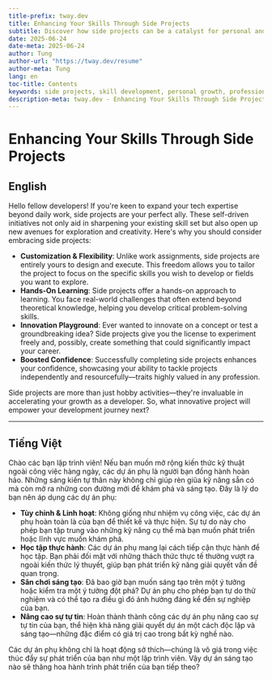 ```yaml
---
title-prefix: tway.dev
title: Enhancing Your Skills Through Side Projects
subtitle: Discover how side projects can be a catalyst for personal and professional growth.
date: 2025-06-24
date-meta: 2025-06-24
author: Tung
author-url: "https://tway.dev/resume"
author-meta: Tung
lang: en
toc-title: Contents
keywords: side projects, skill development, personal growth, professional development, developer projects
description-meta: tway.dev - Enhancing Your Skills Through Side Projects - Discover how side projects can be a catalyst for personal and professional growth.
---
```


# Enhancing Your Skills Through Side Projects

## English

Hello fellow developers! If you're keen to expand your tech expertise beyond daily work, side projects are your perfect ally. These self-driven initiatives not only aid in sharpening your existing skill set but also open up new avenues for exploration and creativity. Here's why you should consider embracing side projects:

- **Customization & Flexibility**: Unlike work assignments, side projects are entirely yours to design and execute. This freedom allows you to tailor the project to focus on the specific skills you wish to develop or fields you want to explore.
- **Hands-On Learning**: Side projects offer a hands-on approach to learning. You face real-world challenges that often extend beyond theoretical knowledge, helping you develop critical problem-solving skills.
- **Innovation Playground**: Ever wanted to innovate on a concept or test a groundbreaking idea? Side projects give you the license to experiment freely and, possibly, create something that could significantly impact your career.
- **Boosted Confidence**: Successfully completing side projects enhances your confidence, showcasing your ability to tackle projects independently and resourcefully—traits highly valued in any profession.

Side projects are more than just hobby activities—they're invaluable in accelerating your growth as a developer. So, what innovative project will empower your development journey next?

---

## Tiếng Việt

Chào các bạn lập trình viên! Nếu bạn muốn mở rộng kiến thức kỹ thuật ngoài công việc hàng ngày, các dự án phụ là người bạn đồng hành hoàn hảo. Những sáng kiến tự thân này không chỉ giúp rèn giũa kỹ năng sẵn có mà còn mở ra những con đường mới để khám phá và sáng tạo. Đây là lý do bạn nên áp dụng các dự án phụ:

- **Tùy chỉnh & Linh hoạt**: Không giống như nhiệm vụ công việc, các dự án phụ hoàn toàn là của bạn để thiết kế và thực hiện. Sự tự do này cho phép bạn tập trung vào những kỹ năng cụ thể mà bạn muốn phát triển hoặc lĩnh vực muốn khám phá.
- **Học tập thực hành**: Các dự án phụ mang lại cách tiếp cận thực hành để học tập. Bạn phải đối mặt với những thách thức thực tế thường vượt ra ngoài kiến thức lý thuyết, giúp bạn phát triển kỹ năng giải quyết vấn đề quan trọng.
- **Sân chơi sáng tạo**: Đã bao giờ bạn muốn sáng tạo trên một ý tưởng hoặc kiểm tra một ý tưởng đột phá? Dự án phụ cho phép bạn tự do thử nghiệm và có thể tạo ra điều gì đó ảnh hưởng đáng kể đến sự nghiệp của bạn.
- **Nâng cao sự tự tin**: Hoàn thành thành công các dự án phụ nâng cao sự tự tin của bạn, thể hiện khả năng giải quyết dự án một cách độc lập và sáng tạo—những đặc điểm có giá trị cao trong bất kỳ nghề nào.

Các dự án phụ không chỉ là hoạt động sở thích—chúng là vô giá trong việc thúc đẩy sự phát triển của bạn như một lập trình viên. Vậy dự án sáng tạo nào sẽ thăng hoa hành trình phát triển của bạn tiếp theo?